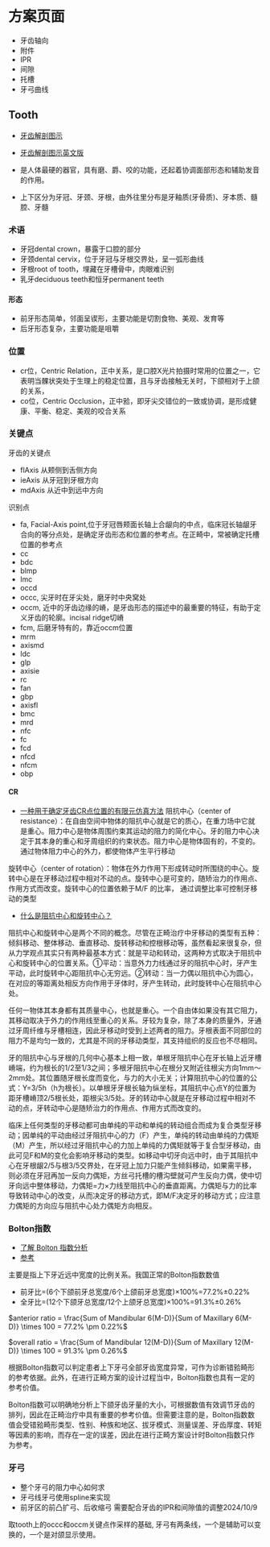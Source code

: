 # 方案页面

- 牙齿轴向
- 附件
- IPR
- 间隙
- 托槽
- 牙弓曲线

## Tooth

- [牙齿解剖图示](https://www.imaios.com/cn/e-anatomy/4/8)
- [牙齿解剖图示英文版](https://www.imaios.com/en/e-anatomy/4/8)

- 是人体最硬的器官，具有磨、爵、咬的功能，还起着协调面部形态和辅助发音的作用。
- 上下区分为牙冠、牙颈、牙根，由外往里分布是牙釉质(牙骨质)、牙本质、髓腔、牙髓

### 术语

- 牙冠dental crown，暴露于口腔的部分
- 牙颈dental cervix，位于牙冠与牙根交界处，呈一弧形曲线
- 牙根root of tooth，埋藏在牙槽骨中，肉眼难识别
- 乳牙deciduous teeth和恒牙permanent teeth
#### 形态

- 前牙形态简单，邻面呈锲形，主要功能是切割食物、美观、发育等
- 后牙形态复杂，主要功能是咀嚼

### 位置

- cr位，Centric Relation，正中关系，是口腔X光片拍摄时常用的位置之一，它表明当髁状突处于生理上的稳定位置，且与牙齿接触无关时，下颌相对于上颌的关系，
- co位，Centric Occlusion，正中𬌗，即牙尖交错位的一致或协调，是形成健康、平衡、稳定、美观的咬合关系

### 关键点

牙齿的关键点

- flAxis 从颊侧到舌侧方向
- ieAxis 从牙冠到牙根方向
- mdAxis 从近中到远中方向

识别点

- fa, Facial-Axis point,位于牙冠唇颊面长轴上合龈向的中点，临床冠长轴龈牙合向的等分点处，是确定牙齿形态和位置的参考点。在正畸中，常被确定托槽位置的参考点
- cc
- bdc
- blmp
- lmc
- occd
- occc, 尖牙时在牙尖处，磨牙时中央窝处
- occm, 近中的牙齿边缘的嵴，是牙齿形态的描述中的最重要的特征，有助于定义牙齿的轮廓。incisal ridge切嵴
- fcm, 后磨牙特有的，靠近occm位置
- mrm
- axismd
- ldc
- glp
- axisie
- rc
- fan
- gbp
- axisfl
- bmc
- mrd
- nfc
- fc
- fcd
- nfcd
- nfcm
- obp

#### CR

- [一种用于确定牙齿CR点位置的有限元仿真方法](https://patents.qizhidao.com/zhuanli/WZIP_56df5262e7e05342a171a449e78879a6.html)
阻抗中心（center of resistance）：在自由空间中物体的阻抗中心就是它的质心，在重力场中它就是重心。阻力中心是物体周围约束其运动的阻力的简化中心。牙的阻力中心决定于其本身的重心和牙周组织的约束状态。阻力中心是物体固有的，不变的。通过物体阻力中心的外力，都使物体产生平行移动

旋转中心（center of rotation）：物体在外力作用下形成转动时所围绕的中心。旋转中心是在牙移动过程中相对不动的点。旋转中心是可变的，随矫治力的作用点、作用方式而改变。旋转中心的位置依赖于M/F 的比率， 通过调整比率可控制牙移动的类型

- [什么是阻抗中心和旋转中心？](https://www.kq88.com/index.php?s=/Headpage/ColumnMainListIndex/index/Btype/5/id/13125)

阻抗中心和旋转中心是两个不同的概念。尽管在正畸治疗中牙移动的类型有五种：倾斜移动、整体移动、垂直移动、旋转移动和控根移动等，虽然看起来很复杂，但从力学观点其实只有两种最基本方式：就是平动和转动，这两种方式取决于阻抗中心和旋转中心的位置关系。①平动：当意外力力线通过牙的阻抗中心时，牙产生平动，此时旋转中心距阻抗中心无穷远。②转动：当一力偶以阻抗中心为圆心，在对应的等距离处相反方向作用于牙体时，牙产生转动，此时旋转中心在阻抗中心处。   

任何一物体其本身都有其质量中心，也就是重心。一个自由体如果没有其它阻力，其移动取决于外力的作用线至重心的关系。牙较为复杂，除了本身的质量外，牙通过牙周纤维与牙槽相连，因此牙移动时受到上述两者的阻力。牙根表面不同部位的阻力不是均匀一致的，尤其是不同的牙移动类型，其支持组织的反应也不尽相同。

牙的阻抗中心与牙根的几何中心基本上相一致，单根牙阻抗中心在牙长轴上近牙槽嵴端，约为根长的1/2至1/3之间；多根牙阻抗中心在根分叉附近往根尖方向1mm～2mm处。其位置随牙根长度而变化，与力的大小无关；计算阻抗中心的位置的公式：Y=3/5h（h为根长）。以单根牙牙根长轴为纵坐标，其阻抗中心点Y的位置为距牙槽嵴顶2/5根长处，距根尖3/5处。牙的转动中心就是在牙移动过程中相对不动的点，牙转动中心是随矫治力的作用点、作用方式而改变的。 

临床上任何类型的牙移动都可由单纯的平动和单纯的转动组合而成为复合类型牙移动；因单纯的平动由经过牙阻抗中心的力（F）产生，单纯的转动由单纯的力偶矩（M）产生，所以经过牙阻抗中心的力加上单纯的力偶矩就等于复合型牙移动，由此可见F和M的变化会影响牙移动的类型。如移动中切牙向远中时，由于其阻抗中心在牙根龈2/5与根3/5交界处，在牙冠上加力只能产生倾斜移动，如果需平移，则必须在牙冠再加一反向力偶矩，方丝弓托槽的槽沟壁就可产生反向力偶，使中切牙向远中整体移动，力偶矩=力×力线至阻抗中心的垂直距离。力偶矩与力的比率导致转动中心的改变，从而决定牙的移动方式，即M/F决定牙的移动方式；应注意力偶矩的方向应与阻抗中心处力偶矩方向相反。

### Bolton指数

- [了解 Bolton 指数分析 ](https://support.clearcorrect.com/hc/zh-cn/articles/9475342864535-%E4%BA%86%E8%A7%A3-Bolton-%E6%8C%87%E6%95%B0%E5%88%86%E6%9E%90#1)
- [参考](https://support.clearcorrect.com/hc/zh-cn/article_attachments/13646914447383)

主要是指上下牙近远中宽度的比例关系。我国正常的Bolton指数数值

- 前牙比=(6个下颌前牙总宽度/6个上颌前牙总宽度)×100%=77.2%±0.22%
- 全牙比=(12个下颌牙总宽度/12个上颌牙总宽度)×100%=91.3%±0.26%

$anterior ratio = \frac{Sum of Mandibular 6(M-D)}{Sum of Maxillary 6(M-D)} \times 100 = 77.2% \pm 0.22%$

$overall ratio = \frac{Sum of Mandibular 12(M-D)}{Sum of Maxillary 12(M-D)} \times 100 = 91.3% \pm 0.26%$

根据Bolton指数可以判定患者上下牙弓全部牙齿宽度异常，可作为诊断错𬌗畸形的参考依据。此外，在进行正畸方案的设计过程当中，Bolton指数也具有一定的参考价值。

Bolton指数可以明确地分析上下颌牙齿牙量的大小，可根据数值有效调节牙齿的排列，因此在正畸治疗中具有重要的参考价值。但需要注意的是，Bolton指数数值会受错𬌗畸形类型、性别、种族和地区、拔牙模式、测量误差、牙齿厚度、转矩等因素的影响，而存在一定的误差，因此在进行正畸方案设计时Bolton指数只作为参考。

### 牙弓

- 整个牙弓的阻力中心如何求
- 牙弓线牙弓使用spline来实现
- 前牙区的前凸扩弓、后收缩弓 需要配合牙齿的IPR和间隙值的调整2024/10/9

取tooth上的occc和occm关键点作采样的基础, 牙弓有两条线，一个是辅助可以变换的，一个是对颌显示使用。
